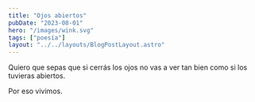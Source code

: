 ```yaml
---
title: "Ojos abiertos"
pubDate: "2023-08-01"
hero: "/images/wink.svg"
tags: ["poesía"]
layout: "../../layouts/BlogPostLayout.astro"
---
```


<p>Quiero que sepas
que si cerrás los ojos
no vas a ver tan bien
como si los tuvieras abiertos.</p>
<p>Por eso vivimos.</p>